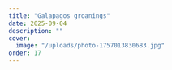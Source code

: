 ```yaml
---
title: "Galapagos groanings"
date: 2025-09-04
description: ""
cover:
  image: "/uploads/photo-1757013830683.jpg"
order: 17
---
```


